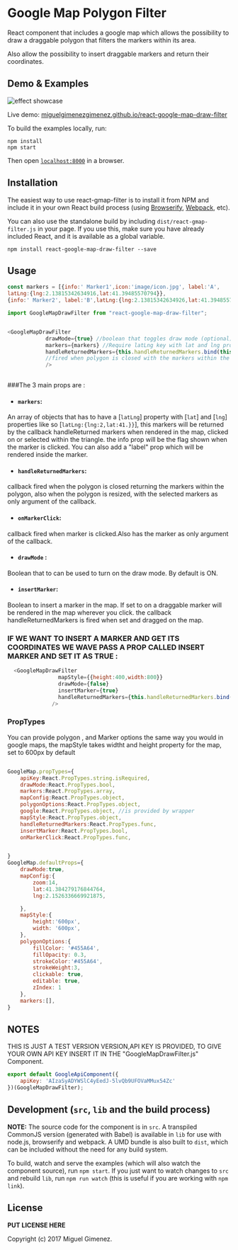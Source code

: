 # Google Map Polygon Filter

React component that includes a google map which allows the possibility to draw a draggable polygon that filters the markers within its area.

Also allow the possibility to insert draggable markers and return their coordinates.




## Demo & Examples

![effect showcase](http://i.imgur.com/WMm7sMS.gif)





Live demo: [miguelgimenezgimenez.github.io/react-google-map-draw-filter](http://miguelgimenezgimenez.github.io/react-google-map-draw-filter/)

To build the examples locally, run:

```
npm install
npm start
```

Then open [`localhost:8000`](http://localhost:8000) in a browser.


## Installation

The easiest way to use react-gmap-filter is to install it from NPM and include it in your own React build process (using [Browserify](http://browserify.org), [Webpack](http://webpack.github.io/), etc).

You can also use the standalone build by including `dist/react-gmap-filter.js` in your page. If you use this, make sure you have already included React, and it is available as a global variable.

```
npm install react-google-map-draw-filter --save
```


## Usage



``` js
const markers = [{info:' Marker1',icon:'image/icon.jpg', label:'A',
latLng:{lng:2.13815342634916,lat:41.39485570794}},
{info:' Marker2', label:'B',latLng:{lng:2.13815342634926,lat:41.39485570795}}];

import GoogleMapDrawFilter from "react-google-map-draw-filter";


<GoogleMapDrawFilter
			drawMode={true} //boolean that toggles draw mode (optional)
			markers={markers} //Require latLng key with lat and lng properties	
			handleReturnedMarkers={this.handleReturnedMarkers.bind(this)} //Callback 
			//fired when polygon is closed with the markers within the polygon as first argument
			/>								
				
```



###The 3 main props are : 

- #### `markers`: 
An array of objects that has to have a [`latLng`] property with [`lat`] and  [`lng`] properties like so [`latLng:{lng:2,lat:41.}}`], this markers will be returned by the callback handleReturned markers when rendered in the map, clicked on or selected within the triangle.
the info prop will be the flag shown when the marker is clicked. You can also add a "label" prop which will be rendered inside the marker.

- #### `handleReturnedMarkers`:
callback fired when the polygon is closed returning the markers within the polygon, also when the polygon is resized, with the selected markers as only argument of the callback.

- #### `onMarkerClick`:
callback fired when marker is clicked.Also has the marker as only argument of the callback.

- #### `drawMode` :
Boolean that to can be used to turn on the draw mode. By default is ON.

- #### `insertMarker`:
Boolean to insert a marker in the map. If set to on a draggable marker will be rendered in the map wherever you click. the callback handleReturnedMarkers is fired when set and dragged on the map.



### IF WE WANT TO INSERT A MARKER AND GET ITS COORDINATES WE WAVE PASS A PROP CALLED INSERT MARKER AND SET IT AS TRUE :


``` js
  <GoogleMapDrawFilter
                mapStyle={{height:400,width:800}}
                drawMode={false}
                insertMarker={true}
                handleReturnedMarkers={this.handleReturnedMarkers.bind(this)}
              />
```



### PropTypes


You can provide polygon , and Marker options the same way you would in google maps, 
the mapStyle takes widtht and height property for the map, set to 600px by default 


``` js

GoogleMap.propTypes={
	apiKey:React.PropTypes.string.isRequired,
	drawMode:React.PropTypes.bool,
	markers:React.PropTypes.array,
	mapConfig:React.PropTypes.object,
	polygonOptions:React.PropTypes.object,
	google:React.PropTypes.object, //is provided by wrapper
	mapStyle:React.PropTypes.object,
	handleReturnedMarkers:React.PropTypes.func,
	insertMarker:React.PropTypes.bool,
	onMarkerClick:React.PropTypes.func,


}
GoogleMap.defaultProps={
	drawMode:true,
	mapConfig:{
		zoom:14,
		lat:41.384279176844764,
		lng:2.1526336669921875,

	},
	mapStyle:{
		height:'600px',
		width: '600px',
	},
	polygonOptions:{
		fillColor: '#455A64',
		fillOpacity: 0.3,
		strokeColor:'#455A64',
		strokeWeight:3,
		clickable: true,
		editable: true,
		zIndex: 1
	},
	markers:[],
}

```

## NOTES

THIS IS JUST A TEST VERSION VERSION,API KEY IS PROVIDED, TO GIVE YOUR OWN API KEY INSERT IT IN THE "GoogleMapDrawFilter.js" Component.

``` js
export default GoogleApiComponent({
	apiKey: 'AIzaSyADYWSlC4yEedJ-5lvQb9UFOVaMMux54Zc'
})(GoogleMapDrawFilter);
```

## Development (`src`, `lib` and the build process)

**NOTE:** The source code for the component is in `src`. A transpiled CommonJS version (generated with Babel) is available in `lib` for use with node.js, browserify and webpack. A UMD bundle is also built to `dist`, which can be included without the need for any build system.

To build, watch and serve the examples (which will also watch the component source), run `npm start`. If you just want to watch changes to `src` and rebuild `lib`, run `npm run watch` (this is useful if you are working with `npm link`).

## License

__PUT LICENSE HERE__

Copyright (c) 2017 Miguel Gimenez.

